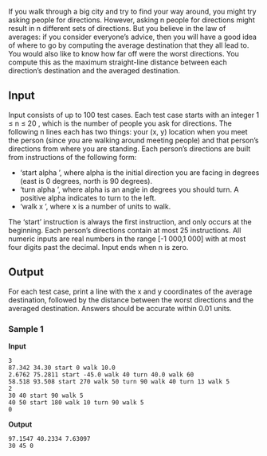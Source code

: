 If you walk through a big city and try to find your way
around, you might try asking people for directions. However,
asking n people for
directions might result in n different sets of directions. But
you believe in the law of averages: if you consider everyone’s
advice, then you will have a good idea of where to go by
computing the average destination that they all lead to. You
would also like to know how far off were the worst directions.
You compute this as the maximum straight-line distance between
each direction’s destination and the averaged destination.

## Input
Input consists of up to 100 test cases. Each test case
starts with an integer 1 ≤ n
≤ 20 , which is the number of people you ask for
directions. The following n lines each has two things: your (x, y) location when you
meet the person (since you are walking around meeting people)
and that person’s directions from where you are standing. Each
person’s directions are built from instructions of the
following form:

- ‘start alpha ’,
where alpha is the
initial direction you are facing in degrees (east is 0
degrees, north is 90 degrees).
- ‘turn alpha ’,
where alpha is an
angle in degrees you should turn. A positive alpha indicates to turn to the
left.
- ‘walk x ’, where x is a number of
units to walk.

The ‘start’ instruction is always the first instruction, and
only occurs at the beginning. Each person’s directions contain
at most 25 instructions.
All numeric inputs are real numbers in the range [-1 000,1 000] with at most four
digits past the decimal. Input ends when n is zero.

## Output
For each test case, print a line with the x and y coordinates of the average
destination, followed by the distance between the worst
directions and the averaged destination. Answers should be
accurate within 0.01 units.

### Sample 1
**Input**
```text
3
87.342 34.30 start 0 walk 10.0
2.6762 75.2811 start -45.0 walk 40 turn 40.0 walk 60
58.518 93.508 start 270 walk 50 turn 90 walk 40 turn 13 walk 5
2
30 40 start 90 walk 5
40 50 start 180 walk 10 turn 90 walk 5
0
```
**Output**
```text
97.1547 40.2334 7.63097
30 45 0
```
